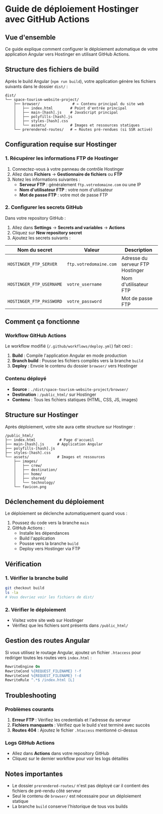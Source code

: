 # Guide de déploiement Hostinger avec GitHub Actions

## Vue d'ensemble

Ce guide explique comment configurer le déploiement automatique de votre application Angular vers Hostinger en utilisant GitHub Actions.

## Structure des fichiers de build

Après le build Angular (`npm run build`), votre application génère les fichiers suivants dans le dossier `dist/` :

```
dist/
└── space-tourism-website-project/
    ├── browser/               # ← Contenu principal du site web
    │   ├── index.html        # Point d'entrée principal
    │   ├── main-[hash].js    # JavaScript principal
    │   ├── polyfills-[hash].js
    │   ├── styles-[hash].css
    │   └── assets/           # Images et ressources statiques
    └── prerendered-routes/   # ← Routes pré-rendues (si SSR activé)
```

## Configuration requise sur Hostinger

### 1. Récupérer les informations FTP de Hostinger

1. Connectez-vous à votre panneau de contrôle Hostinger
2. Allez dans **Fichiers** → **Gestionnaire de fichiers** ou **FTP**
3. Notez les informations suivantes :
   - **Serveur FTP** : généralement `ftp.votredomaine.com` ou une IP
   - **Nom d'utilisateur FTP** : votre nom d'utilisateur
   - **Mot de passe FTP** : votre mot de passe FTP

### 2. Configurer les secrets GitHub

Dans votre repository GitHub :

1. Allez dans **Settings** → **Secrets and variables** → **Actions**
2. Cliquez sur **New repository secret**
3. Ajoutez les secrets suivants :

| Nom du secret            | Valeur                 | Description                      |
| ------------------------ | ---------------------- | -------------------------------- |
| `HOSTINGER_FTP_SERVER`   | `ftp.votredomaine.com` | Adresse du serveur FTP Hostinger |
| `HOSTINGER_FTP_USERNAME` | `votre_username`       | Nom d'utilisateur FTP            |
| `HOSTINGER_FTP_PASSWORD` | `votre_password`       | Mot de passe FTP                 |

## Comment ça fonctionne

### Workflow GitHub Actions

Le workflow modifié (`/.github/workflows/deploy.yml`) fait ceci :

1. **Build** : Compile l'application Angular en mode production
2. **Branch build** : Pousse les fichiers compilés vers la branche `build`
3. **Deploy** : Envoie le contenu du dossier `browser/` vers Hostinger

### Contenu déployé

- **Source** : `./dist/space-tourism-website-project/browser/`
- **Destination** : `/public_html/` sur Hostinger
- **Contenu** : Tous les fichiers statiques (HTML, CSS, JS, images)

## Structure sur Hostinger

Après déploiement, votre site aura cette structure sur Hostinger :

```
/public_html/
├── index.html           # Page d'accueil
├── main-[hash].js      # Application Angular
├── polyfills-[hash].js
├── styles-[hash].css
└── assets/             # Images et ressources
    ├── images/
    │   ├── crew/
    │   ├── destination/
    │   ├── home/
    │   ├── shared/
    │   └── technology/
    └── favicon.png
```

## Déclenchement du déploiement

Le déploiement se déclenche automatiquement quand vous :

1. Poussez du code vers la branche `main`
2. GitHub Actions :
   - Installe les dépendances
   - Build l'application
   - Pousse vers la branche `build`
   - Deploy vers Hostinger via FTP

## Vérification

### 1. Vérifier la branche build

```bash
git checkout build
ls -la
# Vous devriez voir les fichiers de dist/
```

### 2. Vérifier le déploiement

- Visitez votre site web sur Hostinger
- Vérifiez que les fichiers sont présents dans `/public_html/`

## Gestion des routes Angular

Si vous utilisez le routage Angular, ajoutez un fichier `.htaccess` pour rediriger toutes les routes vers `index.html` :

```apache
RewriteEngine On
RewriteCond %{REQUEST_FILENAME} !-f
RewriteCond %{REQUEST_FILENAME} !-d
RewriteRule ^.*$ /index.html [L]
```

## Troubleshooting

### Problèmes courants

1. **Erreur FTP** : Vérifiez les credentials et l'adresse du serveur
2. **Fichiers manquants** : Vérifiez que le build s'est terminé avec succès
3. **Routes 404** : Ajoutez le fichier `.htaccess` mentionné ci-dessus

### Logs GitHub Actions

- Allez dans **Actions** dans votre repository GitHub
- Cliquez sur le dernier workflow pour voir les logs détaillés

## Notes importantes

- Le dossier `prerendered-routes/` n'est pas déployé car il contient des fichiers de pré-rendu côté serveur
- Seul le contenu de `browser/` est nécessaire pour un déploiement statique
- La branche `build` conserve l'historique de tous vos builds
